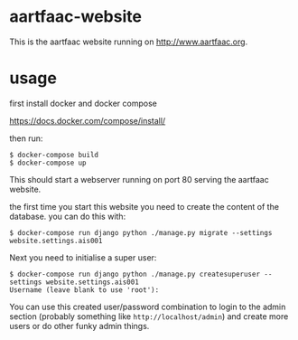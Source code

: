 # aartfaac-website

This is the aartfaac website running on http://www.aartfaac.org.


# usage

first install docker and docker compose

https://docs.docker.com/compose/install/

then run:
```
$ docker-compose build
$ docker-compose up
```

This should start a webserver running on port 80 serving the aartfaac
website.

the first time you start this website you need to create the content of
the database. you can do this with:
```
$ docker-compose run django python ./manage.py migrate --settings website.settings.ais001
```

Next you need to initialise a super user:
```
$ docker-compose run django python ./manage.py createsuperuser --settings website.settings.ais001
Username (leave blank to use 'root'):
```

You can use this created user/password combination to login to the
admin section (probably something like `http://localhost/admin`) and
create more users or do other funky admin things.
